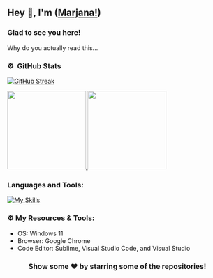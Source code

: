 ## Hey 👋, I'm ([Marjana!](https://github.com/Marjana15))

### Glad to see you here! &nbsp; 

Why do you actually read this...

### ⚙️ &nbsp;GitHub Stats
[![GitHub Streak](https://streak-stats.demolab.com?user=Marjana15&theme=tokyonight-duo&hide_border=true&mode=weekly&hide_total_contributions=true)](https://git.io/streak-stats)
<p align="left">
<a href="https://github.com/Shafat21">
  <img height="180px" src="https://github-readme-stats-eight-theta.vercel.app/api?username=Marjana15&show_icons=true&hide_border=true&theme=tokyonight&include_all_commits=true&count_private=true"/>
  <img height="180px" src="https://github-readme-stats-eight-theta.vercel.app/api/top-langs/?username=Marjana15&hide_border=true&layout=compact&langs_count=8&theme=tokyonight"/>
</a>
</p>

### Languages and Tools:
[![My Skills](https://skillicons.dev/icons?i=c,cpp,discord,github,java,vscode,wordpress&perline=4)](https://skillicons.dev)&nbsp;

### ⚙️ My Resources & Tools:

- OS: Windows 11
- Browser: Google Chrome
- Code Editor: Sublime, Visual Studio Code, and Visual Studio


<h3 align=center>Show some ❤️ by starring some of the repositories!</h3>


